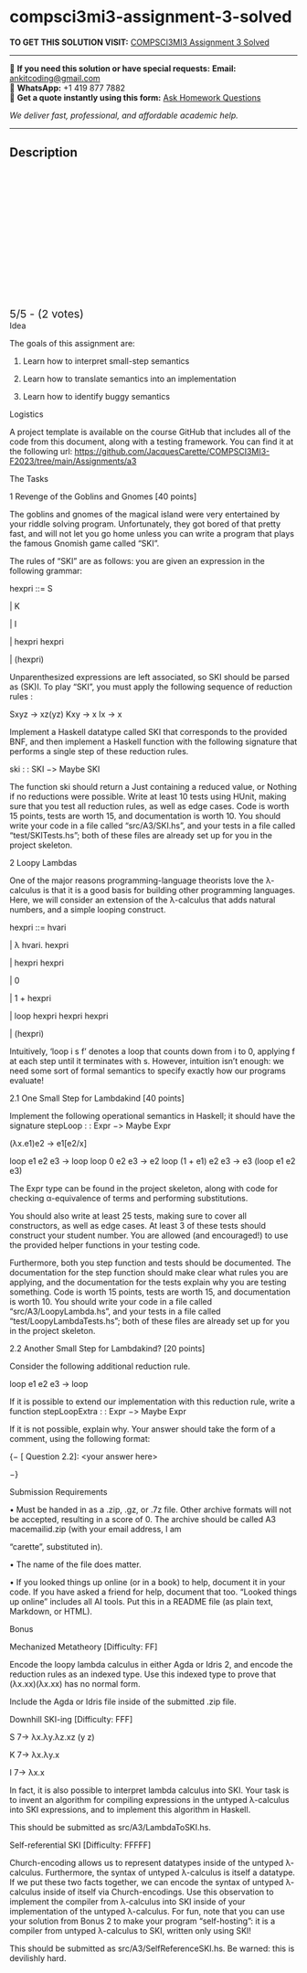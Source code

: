 # compsci3mi3-assignment-3-solved
**TO GET THIS SOLUTION VISIT:** [COMPSCI3MI3 Assignment 3 Solved](https://www.ankitcodinghub.com/product/compsci3mi3-cs-3mi3-fundamentals-of-programming-languages-solved/)


---

📩 **If you need this solution or have special requests:** **Email:** ankitcoding@gmail.com  
📱 **WhatsApp:** +1 419 877 7882  
📄 **Get a quote instantly using this form:** [Ask Homework Questions](https://www.ankitcodinghub.com/services/ask-homework-questions/)

*We deliver fast, professional, and affordable academic help.*

---

<h2>Description</h2>



<div class="kk-star-ratings kksr-auto kksr-align-center kksr-valign-top" data-payload="{&quot;align&quot;:&quot;center&quot;,&quot;id&quot;:&quot;117732&quot;,&quot;slug&quot;:&quot;default&quot;,&quot;valign&quot;:&quot;top&quot;,&quot;ignore&quot;:&quot;&quot;,&quot;reference&quot;:&quot;auto&quot;,&quot;class&quot;:&quot;&quot;,&quot;count&quot;:&quot;2&quot;,&quot;legendonly&quot;:&quot;&quot;,&quot;readonly&quot;:&quot;&quot;,&quot;score&quot;:&quot;5&quot;,&quot;starsonly&quot;:&quot;&quot;,&quot;best&quot;:&quot;5&quot;,&quot;gap&quot;:&quot;4&quot;,&quot;greet&quot;:&quot;Rate this product&quot;,&quot;legend&quot;:&quot;5\/5 - (2 votes)&quot;,&quot;size&quot;:&quot;24&quot;,&quot;title&quot;:&quot;COMPSCI3MI3 Assignment 3 Solved&quot;,&quot;width&quot;:&quot;138&quot;,&quot;_legend&quot;:&quot;{score}\/{best} - ({count} {votes})&quot;,&quot;font_factor&quot;:&quot;1.25&quot;}">

<div class="kksr-stars">

<div class="kksr-stars-inactive">
            <div class="kksr-star" data-star="1" style="padding-right: 4px">


<div class="kksr-icon" style="width: 24px; height: 24px;"></div>
        </div>
            <div class="kksr-star" data-star="2" style="padding-right: 4px">


<div class="kksr-icon" style="width: 24px; height: 24px;"></div>
        </div>
            <div class="kksr-star" data-star="3" style="padding-right: 4px">


<div class="kksr-icon" style="width: 24px; height: 24px;"></div>
        </div>
            <div class="kksr-star" data-star="4" style="padding-right: 4px">


<div class="kksr-icon" style="width: 24px; height: 24px;"></div>
        </div>
            <div class="kksr-star" data-star="5" style="padding-right: 4px">


<div class="kksr-icon" style="width: 24px; height: 24px;"></div>
        </div>
    </div>

<div class="kksr-stars-active" style="width: 138px;">
            <div class="kksr-star" style="padding-right: 4px">


<div class="kksr-icon" style="width: 24px; height: 24px;"></div>
        </div>
            <div class="kksr-star" style="padding-right: 4px">


<div class="kksr-icon" style="width: 24px; height: 24px;"></div>
        </div>
            <div class="kksr-star" style="padding-right: 4px">


<div class="kksr-icon" style="width: 24px; height: 24px;"></div>
        </div>
            <div class="kksr-star" style="padding-right: 4px">


<div class="kksr-icon" style="width: 24px; height: 24px;"></div>
        </div>
            <div class="kksr-star" style="padding-right: 4px">


<div class="kksr-icon" style="width: 24px; height: 24px;"></div>
        </div>
    </div>
</div>


<div class="kksr-legend" style="font-size: 19.2px;">
            5/5 - (2 votes)    </div>
    </div>
Idea

The goals of this assignment are:

1. Learn how to interpret small-step semantics

2. Learn how to translate semantics into an implementation

3. Learn how to identify buggy semantics

Logistics

A project template is available on the course GitHub that includes all of the code from this document, along with a testing framework. You can find it at the following url: https://github.com/JacquesCarette/COMPSCI3MI3-F2023/tree/main/Assignments/a3

The Tasks

1 Revenge of the Goblins and Gnomes [40 points]

The goblins and gnomes of the magical island were very entertained by your riddle solving program. Unfortunately, they got bored of that pretty fast, and will not let you go home unless you can write a program that plays the famous Gnomish game called “SKI”.

The rules of “SKI” are as follows: you are given an expression in the following grammar:

hexpri ::= S

| K

| I

| hexpri hexpri

| (hexpri)

Unparenthesized expressions are left associated, so SKI should be parsed as (SK)I. To play “SKI”, you must apply the following sequence of reduction rules :

Sxyz → xz(yz) Kxy → x Ix → x

Implement a Haskell datatype called SKI that corresponds to the provided BNF, and then implement a Haskell function with the following signature that performs a single step of these reduction rules.

ski : : SKI −&gt; Maybe SKI

The function ski should return a Just containing a reduced value, or Nothing if no reductions were possible. Write at least 10 tests using HUnit, making sure that you test all reduction rules, as well as edge cases. Code is worth 15 points, tests are worth 15, and documentation is worth 10. You should write your code in a file called “src/A3/SKI.hs”, and your tests in a file called “test/SKITests.hs”; both of these files are already set up for you in the project skeleton.

2 Loopy Lambdas

One of the major reasons programming-language theorists love the λ-calculus is that it is a good basis for building other programming languages. Here, we will consider an extension of the λ-calculus that adds natural numbers, and a simple looping construct.

hexpri ::= hvari

| λ hvari. hexpri

| hexpri hexpri

| 0

| 1 + hexpri

| loop hexpri hexpri hexpri

| (hexpri)

Intuitively, ‘loop i s f’ denotes a loop that counts down from i to 0, applying f at each step until it terminates with s. However, intuition isn’t enough: we need some sort of formal semantics to specify exactly how our programs evaluate!

2.1 One Small Step for Lambdakind [40 points]

Implement the following operational semantics in Haskell; it should have the signature stepLoop : : Expr −&gt; Maybe Expr

(λx.e1)e2 → e1[e2/x]

loop e1 e2 e3 → loop loop 0 e2 e3 → e2 loop (1 + e1) e2 e3 → e3 (loop e1 e2 e3)

The Expr type can be found in the project skeleton, along with code for checking α-equivalence of terms and performing substitutions.

You should also write at least 25 tests, making sure to cover all constructors, as well as edge cases. At least 3 of these tests should construct your student number. You are allowed (and encouraged!) to use the provided helper functions in your testing code.

Furthermore, both you step function and tests should be documented. The documentation for the step function should make clear what rules you are applying, and the documentation for the tests explain why you are testing something. Code is worth 15 points, tests are worth 15, and documentation is worth 10. You should write your code in a file called “src/A3/LoopyLambda.hs”, and your tests in a file called “test/LoopyLambdaTests.hs”; both of these files are already set up for you in the project skeleton.

2.2 Another Small Step for Lambdakind? [20 points]

Consider the following additional reduction rule.

loop e1 e2 e3 → loop

If it is possible to extend our implementation with this reduction rule, write a function stepLoopExtra : : Expr −&gt; Maybe Expr

If it is not possible, explain why. Your answer should take the form of a comment, using the following format:

{− [ Question 2.2]: &lt;your answer here&gt;

−}

Submission Requirements

• Must be handed in as a .zip, .gz, or .7z file. Other archive formats will not be accepted, resulting in a score of 0. The archive should be called A3 macemailid.zip (with your email address, I am

“carette”, substituted in).

• The name of the file does matter.

• If you looked things up online (or in a book) to help, document it in your code. If you have asked a friend for help, document that too. “Looked things up online” includes all AI tools. Put this in a README file (as plain text, Markdown, or HTML).

Bonus

Mechanized Metatheory [Difficulty: FF]

Encode the loopy lambda calculus in either Agda or Idris 2, and encode the reduction rules as an indexed type. Use this indexed type to prove that (λx.xx)(λx.xx) has no normal form.

Include the Agda or Idris file inside of the submitted .zip file.

Downhill SKI-ing [Difficulty: FFF]

S 7→ λx.λy.λz.xz (y z)

K 7→ λx.λy.x

I 7→ λx.x

In fact, it is also possible to interpret lambda calculus into SKI. Your task is to invent an algorithm for compiling expressions in the untyped λ-calculus into SKI expressions, and to implement this algorithm in Haskell.

This should be submitted as src/A3/LambdaToSKI.hs.

Self-referential SKI [Difficulty: FFFFF]

Church-encoding allows us to represent datatypes inside of the untyped λ-calculus. Furthermore, the syntax of untyped λ-calculus is itself a datatype. If we put these two facts together, we can encode the syntax of untyped λ-calculus inside of itself via Church-encodings. Use this observation to implement the compiler from λ-calculus into SKI inside of your implementation of the untyped λ-calculus. For fun, note that you can use your solution from Bonus 2 to make your program “self-hosting”: it is a compiler from untyped λ-calculus to SKI, written only using SKI!

This should be submitted as src/A3/SelfReferenceSKI.hs. Be warned: this is devilishly hard.
